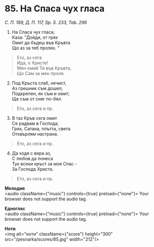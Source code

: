 # 85. На Спаса чух гласа

_С. П. 189, Д. П. 117, Sp. S. 233, Tab. 296_

1. На Спаса чух гласа;  
Каза: "Дойди, от грях  
Омит да бъдеш във Кръвта  
Що аз за теб пролях. "  

> Ето, аз сега  
> Ида, о Христе!  
> Мен омий Ти във Кръвта,  
> Що Сам за мен проля.  

2. Под Кръста слаб, нечист,  
Аз грешник съм дошел;  
Подкрепен, як съм и омит;  
Ще съм от сняг по-бял.  

> Ето, аз сега и пр.  

3. В таз Кръв сега омит  
Се радвам в Господа;  
Грях, Сатана, плътта, света  
Отхвърлям настрана.  

> Ето, аз сега и пр.  

4. Да ходя с вяра аз,  
С любов да понеса  
Тук всеки кръст за моя Спас -  
За Господа Христа.  

> Ето, аз сега и пр.

**Мелодия**  
<audio className={"music"} controls={true} preload={"none"}>
    <source src="/pesnarka/mp3/85.mp3" type="audio/mpeg"/>
    Your browser does not support the audio tag.
</audio>

**Едноглас**  
<audio className={"music"} controls={true} preload={"none"}>
    <source src="/pesnarka/transp/85.mp3" type="audio/mpeg"/>
    Your browser does not support the audio tag.
</audio>

**Ноти**  
<img alt="ноти" className={"score"} height="300" src="/pesnarka/scores/85.jpg" width="212"/>
